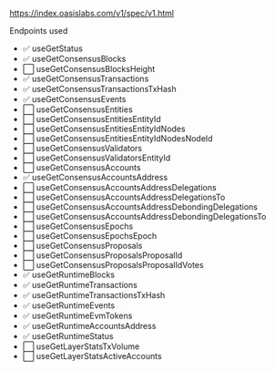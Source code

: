 https://index.oasislabs.com/v1/spec/v1.html

Endpoints used

- :white_check_mark: useGetStatus
- :white_check_mark: useGetConsensusBlocks
- :white_large_square: useGetConsensusBlocksHeight
- :white_check_mark: useGetConsensusTransactions
- :white_check_mark: useGetConsensusTransactionsTxHash
- :white_check_mark: useGetConsensusEvents
- :white_large_square: useGetConsensusEntities
- :white_large_square: useGetConsensusEntitiesEntityId
- :white_large_square: useGetConsensusEntitiesEntityIdNodes
- :white_large_square: useGetConsensusEntitiesEntityIdNodesNodeId
- :white_large_square: useGetConsensusValidators
- :white_large_square: useGetConsensusValidatorsEntityId
- :white_large_square: useGetConsensusAccounts
- :white_check_mark: useGetConsensusAccountsAddress
- :white_large_square: useGetConsensusAccountsAddressDelegations
- :white_large_square: useGetConsensusAccountsAddressDelegationsTo
- :white_large_square: useGetConsensusAccountsAddressDebondingDelegations
- :white_large_square: useGetConsensusAccountsAddressDebondingDelegationsTo
- :white_large_square: useGetConsensusEpochs
- :white_large_square: useGetConsensusEpochsEpoch
- :white_large_square: useGetConsensusProposals
- :white_large_square: useGetConsensusProposalsProposalId
- :white_large_square: useGetConsensusProposalsProposalIdVotes
- :white_check_mark: useGetRuntimeBlocks
- :white_check_mark: useGetRuntimeTransactions
- :white_check_mark: useGetRuntimeTransactionsTxHash
- :white_check_mark: useGetRuntimeEvents
- :white_check_mark: useGetRuntimeEvmTokens
- :white_check_mark: useGetRuntimeAccountsAddress
- :white_check_mark: useGetRuntimeStatus
- :white_large_square: useGetLayerStatsTxVolume
- :white_large_square: useGetLayerStatsActiveAccounts
